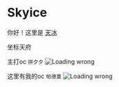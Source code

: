 # Skyice

你好！这里是
[天冰](https://user.qzone.qq.com/1018836350)<br>

坐标天府
<br>

主打oc `拼夕夕`
![Loading wrong](https://wintercathat.github.io/Skyice-/1.jpg)


这里有我的oc  `帕德莫`
![Loading wrong](https://wintercathat.github.io/Skyice-/FFC496A8B8EB3CCA2D1B0597C49C6A67.png)


